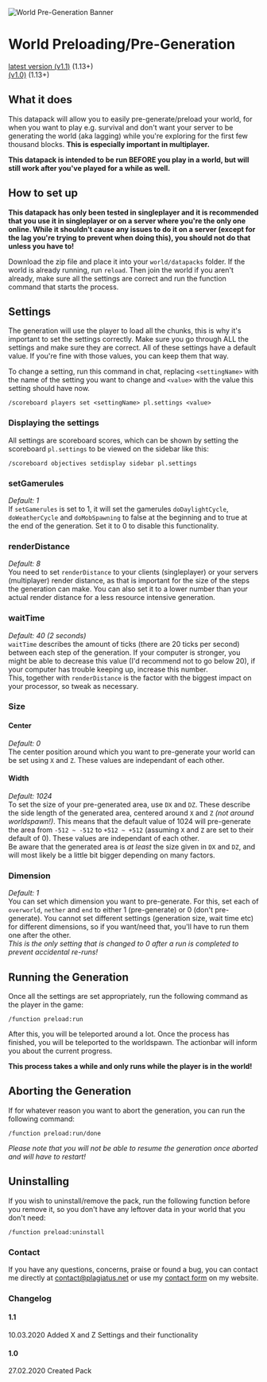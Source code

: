 ![World Pre-Generation Banner](https://raw.githubusercontent.com/Plagiatus/datapacks/master/preload_world/banner.png "World Pre-Generation")

# World Preloading/Pre-Generation

[latest version (v1.1)](https://github.com/Plagiatus/datapacks/raw/master/preload_world/preload_worldv1.1.zip) (1.13+)   
[(v1.0)](https://github.com/Plagiatus/datapacks/raw/master/preload_world/preload_worldv1.0.zip) (1.13+)


## What it does

This datapack will allow you to easily pre-generate/preload your world, for when you want to play e.g. survival and don't want your server to be generating the world (aka lagging) while you're exploring for the first few thousand blocks. **This is especially important in multiplayer.**

**This datapack is intended to be run BEFORE you play in a world, but will still work after you've played for a while as well.**

## How to set up

**This datapack has only been tested in singleplayer and it is recommended that you use it in singleplayer or on a server where you're the only one online. While it shouldn't cause any issues to do it on a server (except for the lag you're trying to prevent when doing this), you should not do that unless you have to!**

Download the zip file and place it into your `world/datapacks` folder. If the world is already running, run `reload`. Then join the world if you aren't already, make sure all the settings are correct and run the function command that starts the process.

## Settings

The generation will use the player to load all the chunks, this is why it's important to set the settings correctly. Make sure you go through ALL the settings and make sure they are correct. All of these settings have a default value. If you're fine with those values, you can keep them that way.

To change a setting, run this command in chat, replacing `<settingName>` with the name of the setting you want to change and `<value>` with the value this setting should have now.

    /scoreboard players set <settingName> pl.settings <value>

### Displaying the settings

All settings are scoreboard scores, which can be shown by setting the scoreboard `pl.settings` to be viewed on the sidebar like this:  

    /scoreboard objectives setdisplay sidebar pl.settings

### setGamerules

_Default: 1_  
If `setGamerules` is set to 1, it will set the gamerules `doDaylightCycle`, `doWeatherCycle` and `doMobSpawning` to false at the beginning and to true at the end of the generation. Set it to 0 to disable this functionality.  

### renderDistance

_Default: 8_  
You need to set `renderDistance` to your clients (singleplayer) or your servers (multiplayer) render distance, as that is important for the size of the steps the generation can make. You can also set it to a lower number than your actual render distance for a less resource intensive generation.

### waitTime

_Default: 40 (2 seconds)_  
`waitTime` describes the amount of ticks (there are 20 ticks per second) between each step of the generation. If your computer is stronger, you might be able to decrease this value (I'd recommend not to go below 20), if your computer has trouble keeping up, increase this number.  
This, together with `renderDistance` is the factor with the biggest impact on your processor, so tweak as necessary.

### Size

#### Center
_Default: 0_  
The center position around which you want to pre-generate your world can be set using `X` and `Z`. These values are independant of each other.

#### Width
_Default: 1024_  
To set the size of your pre-generated area, use `DX` and `DZ`. These describe the side length of the generated area, centered around `X` and `Z` _(not around worldspawn!)_. This means that the default value of 1024 will pre-generate the area from `-512 ~ -512` to `+512 ~ +512` (assuming `X` and `Z` are set to their default of 0). These values are independant of each other.  
Be aware that the generated area is _at least_ the size given in `DX` and `DZ`, and will most likely be a little bit bigger depending on many factors.

### Dimension

_Default: 1_   
You can set which dimension you want to pre-generate. For this, set each of `overworld`, `nether` and `end` to either 1 (pre-generate) or 0 (don't pre-generate). You cannot set different settings (generation size, wait time etc) for different dimensions, so if you want/need that, you'll have to run them one after the other.  
_This is the only setting that is changed to 0 after a run is completed to prevent accidental re-runs!_

## Running the Generation

Once all the settings are set appropriately, run the following command as the player in the game:

    /function preload:run

After this, you will be teleported around a lot. Once the process has finished, you will be teleported to the worldspawn. The actionbar will inform you about the current progress.

**This process takes a while and only runs while the player is in the world!**

## Aborting the Generation

If for whatever reason you want to abort the generation, you can run the following command:

    /function preload:run/done

_Please note that you will not be able to resume the generation once aborted and will have to restart!_

## Uninstalling

If you wish to uninstall/remove the pack, run the following function before you remove it, so you don't have any leftover data in your world that you don't need:

    /function preload:uninstall

### Contact

If you have any questions, concerns, praise or found a bug, you can contact me directly at [contact@plagiatus.net](mailto:contact@plagiatus.net) or use my [contact form](http://plagiatus.net/#contact) on my website.

### Changelog

#### 1.1 
10.03.2020 Added X and Z Settings and their functionality

#### 1.0
27.02.2020 Created Pack 

